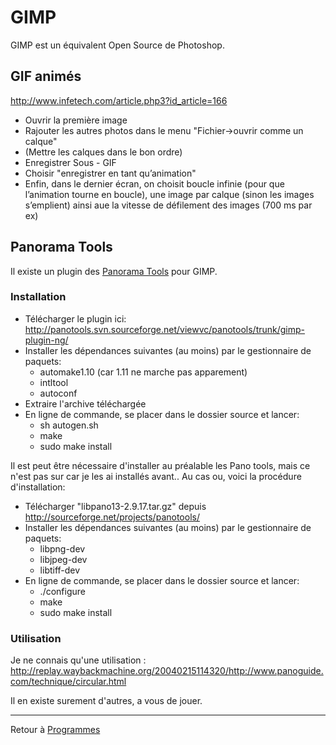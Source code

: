 # GIMP

GIMP est un équivalent Open Source de Photoshop.

## GIF animés

<http://www.infetech.com/article.php3?id_article=166>

- Ouvrir la première image
- Rajouter les autres photos dans le menu "Fichier-\>ouvrir comme un
  calque"
- (Mettre les calques dans le bon ordre)
- Enregistrer Sous - GIF
- Choisir "enregistrer en tant qu’animation"
- Enfin, dans le dernier écran, on choisit boucle infinie (pour que
  l’animation tourne en boucle), une image par calque (sinon les images
  s’emplient) ainsi aue la vitesse de défilement des images (700 ms par
  ex)

## Panorama Tools

Il existe un plugin des [Panorama
Tools](http://sourceforge.net/projects/panotools/) pour GIMP.

### Installation

- Télécharger le plugin ici:
  <http://panotools.svn.sourceforge.net/viewvc/panotools/trunk/gimp-plugin-ng/>
- Installer les dépendances suivantes (au moins) par le gestionnaire de
  paquets:
  - automake1.10 (car 1.11 ne marche pas apparement)
  - intltool
  - autoconf
- Extraire l'archive téléchargée
- En ligne de commande, se placer dans le dossier source et lancer:
  - sh autogen.sh
  - make
  - sudo make install

Il est peut être nécessaire d'installer au préalable les Pano tools,
mais ce n'est pas sur car je les ai installés avant.. Au cas ou, voici
la procédure d'installation:

- Télécharger "libpano13-2.9.17.tar.gz" depuis
  <http://sourceforge.net/projects/panotools/>
- Installer les dépendances suivantes (au moins) par le gestionnaire de
  paquets:
  - libpng-dev
  - libjpeg-dev
  - libtiff-dev
- En ligne de commande, se placer dans le dossier source et lancer:
  - ./configure
  - make
  - sudo make install

### Utilisation

Je ne connais qu'une utilisation :
<http://replay.waybackmachine.org/20040215114320/http://www.panoguide.com/technique/circular.html>

Il en existe surement d'autres, a vous de jouer.

------------------------------------------------------------------------

Retour à [Programmes](Programmes "wikilink")
